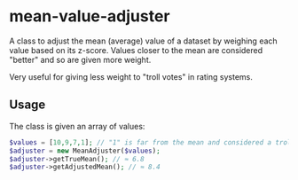 # mean-value-adjuster

A class to adjust the mean (average) value of a dataset by weighing each value based on its z-score.
Values closer to the mean are considered "better" and so are given more weight.

Very useful for giving less weight to "troll votes" in rating systems. 

## Usage

The class is given an array of values:

```php
$values = [10,9,7,1]; // "1" is far from the mean and considered a troll vote
$adjuster = new MeanAdjuster($values);
$adjuster->getTrueMean(); // ≈ 6.8
$adjuster->getAdjustedMean(); // ≈ 8.4
    
```
